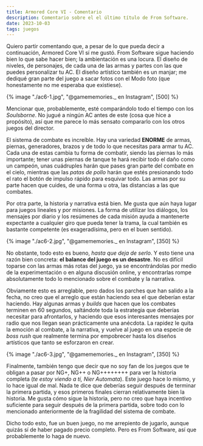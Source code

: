 ```yaml
---
title: Armored Core VI - Comentario
description: Comentario sobre el el último título de From Software.
date: 2023-10-03
tags: juegos
---
```


Quiero partir comentando que, a pesar de lo que pueda decir a continuación, Armored Core VI sí me gustó. From Software sigue haciendo bien lo que sabe hacer bien; la ambientación es una locura. El diseño de niveles, de personajes, de cada una de las armas y partes con las que puedes personalizar tu AC. El diseño artístico también es un manjar; me dediqué gran parte del juego a sacar fotos con el Modo foto (que honestamente no me esperaba que existiese).

{% image "./ac6-1.jpg", "@gamememories._ en Instagram", [500] %}

Mencionar que, probablemente, esté comparándolo todo el tiempo con los *Soulsborne*. No jugué a ningún AC antes de este (cosa que hice a propósito), así que me parece lo más sensato compararlo con los otros juegos del director.

El sistema de combate es increíble. Hay una variedad **ENORME** de armas, piernas, generadores, brazos y de todo lo que necesitas para armar tu AC. Cada una de estas cambia tu forma de combatir, siendo las piernas lo más importante; tener unas piernas de tanque te hará recibir todo el daño como un campeón, unas cuádruples harán que pases gran parte del combate en el cielo, mientras que las *patas de pollo* harán que estés presionando todo el rato el botón de impulso rápido para esquivar todo. Las armas por su parte hacen que cuides, de una forma u otra, las distancias a las que combates.

Por otra parte, la historia y narrativa está bien. Me gusta que aún haya lugar para juegos lineales y por misiones. La forma de utilizar los diálogos, los mensajes por diario y los resúmenes de cada misión ayuda a mantenerte expectante a cualquier giro que pueda tener la trama, la cual también es bastante competente (es exageradísima, pero en el buen sentido).

{% image "./ac6-2.jpg", "@gamememories._ en Instagram", [350] %}

No obstante, todo esto es bueno, *hasta que deja de serlo*. Y esto tiene una razón bien concreta: **el balance del juego es un desastre**. No es difícil toparse con las armas más rotas del juego, ya se encontrándolas por medio de la experimentación o en alguna discusión online, y encontrarlas rompe absolutamente todo lo mencionado sobre el combate y la narrativa.

Obviamente esto es arreglable, pero dados los parches que han salido a la fecha, no creo que el arreglo que están haciendo sea el que deberían estar haciendo. Hay algunas armas y *builds* que hacen que los combates terminen en 60 segundos, saltándote toda la estrategia que deberías necesitar para afrontarlos, y haciendo que esos interesantes mensajes por radio que nos llegan sean prácticamente una anécdota. La rapidez le quita la emoción al combate, a la narrativa, y vuelve al juego en una especie de *boss rush* que realmente termina por empobrecer hasta los diseños artísticos que tanto se esforzaron en crear.

{% image "./ac6-3.jpg", "@gamememories._ en Instagram", [350] %}

Finalmente, también tengo que decir que no soy fan de los juegos que te obligan a pasar por NG+, NG++ o NG++++++++ para ver la historia completa (*te estoy viendo a tí, Nier Automata*). Este juego hace lo mismo, y lo hace igual de mal. Nada te dice que deberías seguir después de terminar la primera partida, y esos primeros finales cierran relativamente bien la historia. Me gusta cómo sigue la historia, pero no creo que haya incentivo suficiente para seguir después de la primera partida, sobre todo con lo mencionado anteriormente de la fragilidad del sistema de combate.

Dicho todo esto, fue un buen juego, no me arrepiento de jugarlo, aunque quizás sí de haber pagado precio completo. Pero es From Software, así que probablemente lo haga de nuevo.